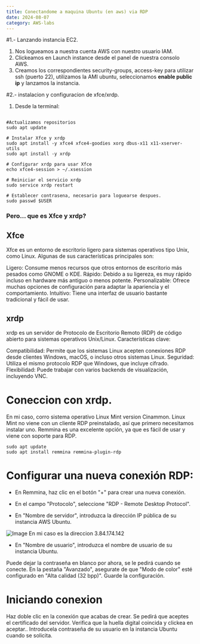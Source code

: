 ```yaml
---
title: Conectandome a maquina Ubuntu (en aws) via RDP
date: 2024-08-07
category: AWS-labs
---
```


#1.- Lanzando instancia EC2.
1) Nos logueamos a nuestra cuenta AWS con nuestro usuario IAM.
2) Clickeamos en Launch instance desde el panel de nuestra consolo AWS.
3) Creamos los correspondientes security-groups, access-key para utilizar ssh (puerto 22), utilizamos la AMI ubuntu, seleccionamos **enable public ip** y lanzamos la instancia.

#2.- instalacion y configuracion de xfce/xrdp.

1) Desde la terminal:
```

#Actualizamos repositorios
sudo apt update

# Instalar Xfce y xrdp
sudo apt install -y xfce4 xfce4-goodies xorg dbus-x11 x11-xserver-utils
sudo apt install -y xrdp

# Configurar xrdp para usar Xfce
echo xfce4-session > ~/.xsession

# Reiniciar el servicio xrdp
sudo service xrdp restart

# Establecer contrasena, necesario para loguearse despues.
sudo passwd $USER

```

### Pero... que es Xfce y xrdp?

## Xfce

Xfce es un entorno de escritorio ligero para sistemas operativos tipo Unix, como Linux. Algunas de sus características principales son:

Ligero: Consume menos recursos que otros entornos de escritorio más pesados como GNOME o KDE.
Rápido: Debido a su ligereza, es muy rápido incluso en hardware más antiguo o menos potente.
Personalizable: Ofrece muchas opciones de configuración para adaptar la apariencia y el comportamiento.
Intuitivo: Tiene una interfaz de usuario bastante tradicional y fácil de usar.

## xrdp

xrdp es un servidor de Protocolo de Escritorio Remoto (RDP) de código abierto para sistemas operativos Unix/Linux. Características clave:

Compatibilidad: Permite que los sistemas Linux acepten conexiones RDP desde clientes Windows, macOS, o incluso otros sistemas Linux.
Seguridad: Utiliza el mismo protocolo RDP que Windows, que incluye cifrado.
Flexibilidad: Puede trabajar con varios backends de visualización, incluyendo VNC.


# Coneccion con xrdp.

En mi caso, corro sistema operativo Linux Mint version Cinammon. Linux Mint no viene con un cliente RDP preinstalado, así que primero necesitamos instalar uno. Remmina es una excelente opción, ya que es fácil de usar y viene con soporte para RDP.

```
sudo apt update
sudo apt install remmina remmina-plugin-rdp
```

# Configurar una nueva conexión RDP:

- En Remmina, haz clic en el botón "+" para crear una nueva conexión.

- En el campo "Protocolo", seleccione "RDP - Remote Desktop Protocol".

- En "Nombre de servidor", introduzca la dirección IP pública de su instancia AWS Ubuntu.

![Image](/img/public-ip.png)
En mi caso es la direccion 3.84.174.142


- En "Nombre de usuario", introduzca el nombre de usuario de su instancia Ubuntu.

Puede dejar la contraseña en blanco por ahora, se le pedirá cuando se conecte.
En la pestaña "Avanzado", asegurate de que "Modo de color" esté configurado en "Alta calidad (32 bpp)".
Guarde la configuración.

# Iniciando conexion

Haz doble clic en la conexión que acabas de crear.
Se pedirá que aceptes el certificado del servidor. Verifica que la huella digital coincida y clickea en aceptar..
Introducela contraseña de su usuario en la instancia Ubuntu cuando se solicita.

